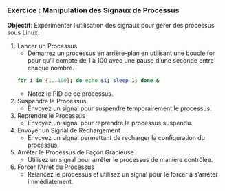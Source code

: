 

### Exercice : Manipulation des Signaux de Processus

**Objectif**: Expérimenter l’utilisation des signaux pour gérer des processus sous Linux.

1.	Lancer un Processus
    - Démarrez un processus en arrière-plan en utilisant une boucle for pour qu’il compte de 1 à 100 avec une pause d’une seconde entre chaque nombre.
    ```bash
    for i in {1..100}; do echo $i; sleep 1; done &
    ```
    - Notez le PID de ce processus.
2.	Suspendre le Processus
    - Envoyez un signal pour suspendre temporairement le processus.
3.	Reprendre le Processus
    - Envoyez un signal pour reprendre le processus suspendu.
4.	Envoyer un Signal de Rechargement
    - Envoyez un signal permettant de recharger la configuration du processus.
5.	Arrêter le Processus de Façon Gracieuse
    - Utilisez un signal pour arrêter le processus de manière contrôlée.
6.	Forcer l’Arrêt du Processus
    - Relancez le processus et utilisez un signal pour le forcer à s’arrêter immédiatement.
